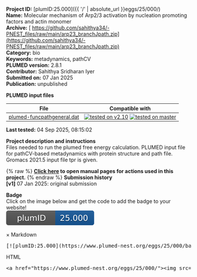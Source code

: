 **Project ID:** [plumID:25.000]({{ '/' | absolute_url }}eggs/25/000/)  
**Name:**  Molecular mechanism of Arp2/3 activation by nucleation promoting factors and actin monomer  
**Archive:** [ https://github.com/sahithya34/-PNEST_files/raw/main/arp23_branchJpath.zip](https://github.com/sahithya34/-PNEST_files/raw/main/arp23_branchJpath.zip)  
**Category:**  bio  
**Keywords:**  metadynamics, pathCV  
**PLUMED version:**  2.8.1  
**Contributor:**  Sahithya Sridharan Iyer  
**Submitted on:** 07 Jan 2025  
**Publication:** unpublished  
  
**PLUMED input files**  
  
| File     | Compatible with |  
|:--------:|:--------:|  
| [plumed-funcpathgeneral.dat](./data/plumed-funcpathgeneral.dat.md) |  [![tested on v2.10](https://img.shields.io/badge/v2.10-passing-green.svg)](data/plumed-funcpathgeneral.dat.plumed.stderr) [![tested on master](https://img.shields.io/badge/master-passing-green.svg)](data/plumed-funcpathgeneral.dat.plumed_master.stderr) |  
  
**Last tested:**  04 Sep 2025, 08:15:02
  
**Project description and instructions**  
Files needed to run the plumed free energy calculation. PLUMED input file for pathCV-based metadynamics with protein structure and path file. Gromacs 2021.5 input file tpr is given.

  
{% raw %}
<b><a href="https://www.plumed.org/doc-master/user-doc/html/actionlist/?actions=WHOLEMOLECULES,COM,FUNCPATHGENERAL,METAD,RESTART,MOLINFO,DISTANCE,PRINT,UPPER_WALLS,GROUP" target="_blank">Click here</a> to open manual pages for actions used in this project.</b>
{% endraw %}
**Submission history**  
**[v1]** 07 Jan 2025: original submission  
  
**Badge**  
Click on the image below and get the code to add the badge to your website!  
<img src="./badge.svg" alt="plumeDnest:25.000" id="myBtn" class="badge">
<div id="myModal" class="modal">
  <div class="modal-content">
    <span class="close">&times;</span>
    Markdown<pre>[![plumID:25.000](https://www.plumed-nest.org/eggs/25/000/badge.svg)](https://www.plumed-nest.org/eggs/25/000/)</pre>
    HTML<pre>&lt;a href="https://www.plumed-nest.org/eggs/25/000/"&gt;&lt;img src="https://www.plumed-nest.org/eggs/25/000/badge.svg" alt="plumID:25.000"&gt;&lt;/a&gt;</pre>
  </div>
</div>
